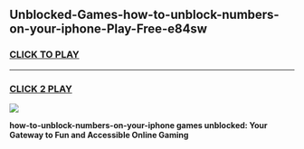 
## Unblocked-Games-how-to-unblock-numbers-on-your-iphone-Play-Free-e84sw
<h3>
<a href="https://premium76.site?title=how-to-unblock-numbers-on-your-iphone&ref=20M">CLICK TO PLAY</a></h3>
<hr>

<h3>
<a href="https://premium76.site?title=how-to-unblock-numbers-on-your-iphone&ref=20M">CLICK 2 PLAY</a>
  
</h3>

<a href="https://premium76.site?title=how-to-unblock-numbers-on-your-iphone&ref=19M"><img src="https://clearcache.store/games.png"></a>


**how-to-unblock-numbers-on-your-iphone games unblocked: Your Gateway to Fun and Accessible Online Gaming**

